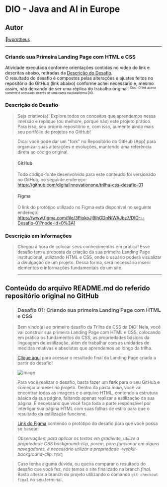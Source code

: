 # DIO - Java and AI in Europe

## Autor
🔸[wprotheus](https://github.com/wprotheus)

---

### Criando sua Primeira Landing Page com HTML e CSS

Atividade executada conforme orientações contidas no vídeo do link e descritas abaixo, retiradas da [Descrição do Desafio](https://web.dio.me/lab/desafio-primeiros-passos-com-css/learning/401c88c4-c068-481c-99f0-7f0565542e90).  
O resultado do desafio é compostos pelas alterações e ajustes feitos no repositório do GitHub (link abaixo) conforme achei necessário e, mesmo assim, não deixando de ser uma réplica do trabalho original.
<small><sup>Obs.: O link acima somente é acessado através de uma conta na plataforma DIO.</sup></small>


### Descrição do Desafio  

> Seja criativo(a)! Explore todos os conceitos que aprendemos nessa imersão e replique (ou melhore, porque não) este projeto prático. Para isso, seu próprio repositório e, com isso, aumente ainda mais seu portfólio de projetos no GitHub!
 
> Dica: você pode dar um "fork" no Repositório do GitHub (App) para organizar suas alterações e evoluções, mantendo uma referência direta ao código original.
 
> #### GitHub
> Todo código-fonte desenvolvido para este conteúdo foi versionado no GitHub, no seguinte endereço:
> https://github.com/digitalinnovationone/trilha-css-desafio-01
 
> #### Figma
> O link do protótipo utilizado no Figma está disponível no seguinte endereço:
> https://www.figma.com/file/3PiokoJj9IhGDnNiWAJbz7/DIO---Desafio-01?node-id=0%3A1

### Descrição em Informações

> Chegou a hora de colocar seus conhecimentos em pratica! Esse desafio tem a proposta da criação da sua primeira Landing Page institucional, utilizando HTML e CSS, onde o usuário poderá visualizar a divulgação de um projeto. Dessa forma, será necessário inserir elementos e informações fundamentais de um site.

>---

## Conteúdo do arquivo README.md do referido repositório original no GitHub

> ### Desafio 01: Criando sua primeira Landing Page com HTML e CSS

> Bem vindo(a) ao primeiro desafio da Trilha de CSS da DIO! Nela, você vai construir sua primeira Landing Page com HTML e CSS, colocando em prática os fundamentos do CSS,
> as propriedades básicas da linguagem de estilização, além de trabalhar com as unidades de medidas relativas e absolutas que aprendemos ao longo da trilha.

> [Clique aqui](https://micheleambrosio.github.io/dio-trilha-css-desafio-01/) para acessar o resultado final da Landing Page criada a partir do desafio!

> ![image](https://user-images.githubusercontent.com/55519539/183538055-6cce606c-7d1d-4d15-a4be-ffeb5b37c956.png)

> Para você realizar o desafio, basta fazer um **fork** para o seu GitHub e começar a mexer no projeto.
> Dentro da pasta *main*, você vai encontrar todas as imagens e o arquivo HTML, contendo a estrutura básica da sua página, faltando apenas
> realizar a estilização da sua página. É necessário que você faça toda a parte responsável por interligar sua página HTML com suas folhas
> de estilo para que o resultado da estilização funcione.

> [Link do Figma](https://www.figma.com/file/3PiokoJj9IhGDnNiWAJbz7/DIO---Desafio-01?node-id=2%3A6) contendo o protótipo do desafio para
> que você possa se basear.

> *Observações: para aplicar os textos em gradiente, utilize a propriedade CSS background-clip, porém, para funcionar em alguns navegadores,
> é necessário utilizar a propriedade -webkit-background-clip: text;*

> Caso tenha alguma dúvida, ou queira comparar o resultado do desafio que você fez, nós temos o site finalizado na branch *final*. Basta alterar a branch do projeto
> utilizando o comando `git checkout final` no seu terminal.
